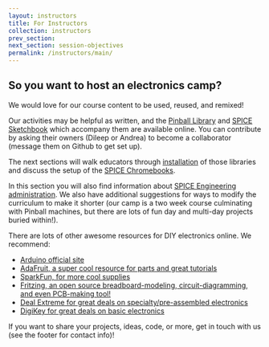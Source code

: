 ```yaml
---
layout: instructors
title: For Instructors
collection: instructors
prev_section: 
next_section: session-objectives
permalink: /instructors/main/
---
```


## So you want to host an electronics camp?

We would love for our course content to be used, reused, and remixed! 

Our activities may be helpful as written, and the [Pinball Library](https://github.com/dileepvr/spice-pinball) and [SPICE Sketchbook](https://github.com/agoering/spice-arduino) which accompany them are available online. You can contribute by asking their owners (Dileep or Andrea) to become a collaborator (message them on Github to get set up).

The next sections will walk educators through <a href="{{site.baseurl}}/instructors/spice-libraries">installation</a> of those libraries and discuss the setup of the <a href="{{site.baseurl}}/instructors/spice-chromebooks">SPICE Chromebooks</a>.

In this section you will also find information about <a href="{{site.baseurl}}/instructors/camp-admin">SPICE Engineering administration</a>. We also have additional suggestions for ways to modify the curriculum to make it shorter (our camp is a two week course culminating with Pinball machines, but there are lots of fun day and multi-day projects buried within!). 

There are lots of other awesome resources for DIY electronics online. We recommend:

- [Arduino official site](http://www.arduino.cc/)
- [AdaFruit, a super cool resource for parts and great tutorials](http://www.adafruit.com/)
- [SparkFun, for more cool supplies](https://www.sparkfun.com/)
- [Fritzing, an open source breadboard-modeling, circuit-diagramming, and even PCB-making tool!](http://fritzing.org/home/)
- [Deal Extreme for great deals on specialty/pre-assembled electronics](http://www.dx.com/)
- [DigiKey for great deals on basic electronics](http://www.digikey.com/)

If you want to share your projects, ideas, code, or more, get in touch with us (see the footer for contact info)!